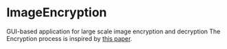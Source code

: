 # ImageEncryption
GUI-based application for large scale image encryption and decryption
The Encryption process is inspired by [this paper](https://arxiv.org/pdf/1904.12434.pdf).
